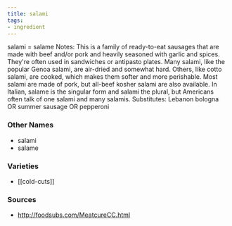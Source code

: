 ```yaml
---
title: salami
tags:
- ingredient
---
```

salami = salame Notes: This is a family of ready-to-eat sausages that are made with beef and/or pork and heavily seasoned with garlic and spices. They're often used in sandwiches or antipasto plates. Many salami, like the popular Genoa salami, are air-dried and somewhat hard. Others, like cotto salami, are cooked, which makes them softer and more perishable. Most salami are made of pork, but all-beef kosher salami are also available. In Italian, salame is the singular form and salami the plural, but Americans often talk of one salami and many salamis. Substitutes: Lebanon bologna OR summer sausage OR pepperoni

### Other Names

* salami
* salame

### Varieties

* [[cold-cuts]]

### Sources
* http://foodsubs.com/MeatcureCC.html
